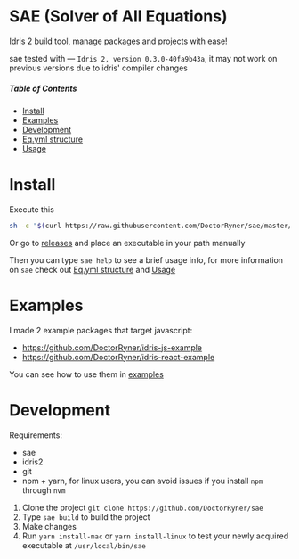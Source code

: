 # SAE (Solver of All Equations)

Idris 2 build tool, manage packages and projects with ease!

sae tested with — `Idris 2, version 0.3.0-40fa9b43a`, it may not work on previous versions due to idris' compiler changes

##### Table of Contents
- [Install](#install)
- [Examples](#examples)
- [Development](#development)
- [Eq.yml structure](docs/Eq.yml-Structure.md)
- [Usage](docs/Usage.md)

# Install

Execute this
```bash
sh -c "$(curl https://raw.githubusercontent.com/DoctorRyner/sae/master/scripts/install.sh)"
```

Or go to [releases](https://github.com/DoctorRyner/sae/releases) and place an executable in your path manually

Then you can type `sae help` to see a brief usage info, for more information on `sae` check out [Eq.yml structure](docs/Eq.yml-Structure.md) and [Usage](docs/Usage.md)

# Examples

I made 2 example packages that target javascript:
* https://github.com/DoctorRyner/idris-js-example
* https://github.com/DoctorRyner/idris-react-example

You can see how to use them in [examples](https://github.com/DoctorRyner/sae/tree/master/example)

# Development

Requirements:
* sae
* idris2
* git
* npm + yarn, for linux users, you can avoid issues if you install `npm` through `nvm`

1. Clone the project `git clone https://github.com/DoctorRyner/sae`
2. Type `sae build` to build the project
3. Make changes
4. Run `yarn install-mac` or `yarn install-linux` to test your newly acquired executable at `/usr/local/bin/sae`
